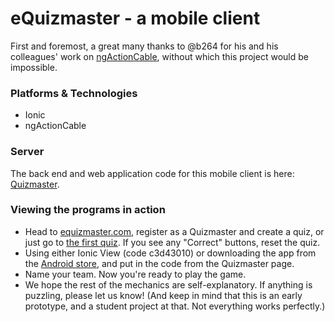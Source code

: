 # eQuizmaster - a mobile client

First and foremost, a great many thanks to @b264 for his and his colleagues' work on [ngActionCable](https://github.com/angular-actioncable/angular-actioncable), without which this project would be impossible.

### Platforms & Technologies
 - Ionic
 - ngActionCable
 
### Server
  The back end and web application code for this mobile client is here: [Quizmaster](https://github.com/CraftAcademy/quizmaster).
  
### Viewing the programs in action
  - Head to [equizmaster.com](https://www.equizmaster.com), register as a Quizmaster and create a quiz, or just go to [the first quiz](https://www.equizmaster.com/quizmaster/quiz/1). If you see any "Correct" buttons, reset the quiz.
  - Using either Ionic View (code c3d43010) or downloading the app from the [Android store](https://play.google.com/store/apps/details?id=com.ionicframework.quizmasterclient398345), and put in the code from the Quizmaster page.
  - Name your team. Now you're ready to play the game.
  - We hope the rest of the mechanics are self-explanatory. If anything is puzzling, please let us know! (And keep in mind that this is an early prototype, and a student project at that. Not everything works perfectly.)
